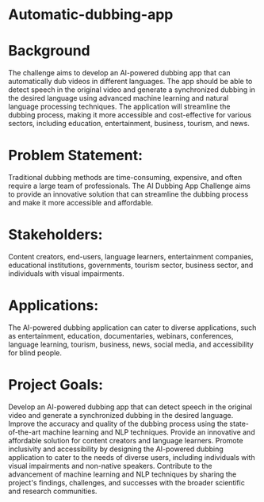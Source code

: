 # Automatic-dubbing-app
# Background
The challenge aims to develop an AI-powered dubbing app that can automatically dub videos in different languages. The app should be able to detect speech in the original video and generate a synchronized dubbing in the desired language using advanced machine learning and natural language processing techniques. The application will streamline the dubbing process, making it more accessible and cost-effective for various sectors, including education, entertainment, business, tourism, and news.
# Problem Statement:
Traditional dubbing methods are time-consuming, expensive, and often require a large team of professionals. The AI Dubbing App Challenge aims to provide an innovative solution that can streamline the dubbing process and make it more accessible and affordable.
# Stakeholders:
Content creators, end-users, language learners, entertainment companies, educational institutions, governments, tourism sector, business sector, and individuals with visual impairments.
# Applications:
The AI-powered dubbing application can cater to diverse applications, such as entertainment, education, documentaries, webinars, conferences, language learning, tourism, business, news, social media, and accessibility for blind people.
# Project Goals:
Develop an AI-powered dubbing app that can detect speech in the original video and generate a synchronized dubbing in the desired language.
Improve the accuracy and quality of the dubbing process using the state-of-the-art machine learning and NLP techniques.
Provide an innovative and affordable solution for content creators and language learners.
Promote inclusivity and accessibility by designing the AI-powered dubbing application to cater to the needs of diverse users, including individuals with visual impairments and non-native speakers.
Contribute to the advancement of machine learning and NLP techniques by sharing the project's findings, challenges, and successes with the broader scientific and research communities.
